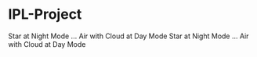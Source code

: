 # IPL-Project
Star at Night Mode ... Air with Cloud at Day Mode Star at Night Mode ... Air with Cloud at Day Mode 
